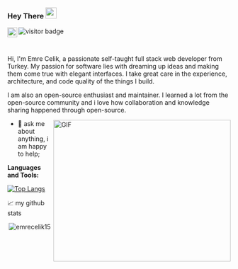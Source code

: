 ### Hey There <img src="https://media.giphy.com/media/hvRJCLFzcasrR4ia7z/giphy.gif" width="25px">

<a href="https://www.linkedin.com/in/emrecelik15/">
  <img align="left" alt="Abhishek's LinkedIN" width="22px" src="https://raw.githubusercontent.com/peterthehan/peterthehan/master/assets/linkedin.svg" />
</a>

![visitor badge](https://visitor-badge.glitch.me/badge?page_id=emrecelik15.visitor-badge&left_text=My%20Page%20Visitors)

<br />

Hi, I'm Emre Celik, a passionate self-taught full stack web developer from Turkey. My passion for software lies with dreaming up ideas and making them come true with elegant interfaces. I take great care in the experience, architecture, and code quality of the things I build.

I am also an open-source enthusiast and maintainer. I learned a lot from the open-source community and i love how collaboration and knowledge sharing happened through open-source.


  <img align="right" alt="GIF" src="https://media.giphy.com/media/gjrYDwbjnK8x36xZIO/giphy.gif" width="400" height="320" />
  
- 💬 ask me about anything, i am happy to help;

**Languages and Tools:**  

[![Top Langs](https://github-readme-stats.vercel.app/api/top-langs/?username=emrecelik15&layout=compact)](https://github.com/anuraghazra/github-readme-stats)

📈 my github stats

<p align="center"> <img src="https://github-readme-stats.vercel.app/api?username=emrecelik15&show_icons=true&theme=gotham" alt="emrecelik15" />




